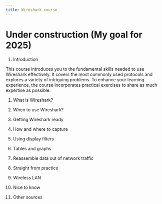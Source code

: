 ```yaml
---
title: Wireshark course
---
```


# Under construction (My goal for 2025)

1. Introduction

This course introduces you to the fundamental skills needed to use Wireshark effectively. It covers the most commonly used protocols and explores a variety of intriguing problems. To enhance your learning experience, the course incorporates practical exercises to share as much expertise as possible.   

   1. What is Wireshark?

   2. When to use Wireshark?

2. Getting Wireshark ready

3. How and where to capture

4. Using display filters

5. Tables and graphs

6. Reassemble data out of network traffic

7. Straight from practice

8. Wireless LAN

9. Nice to know

10. Other sources